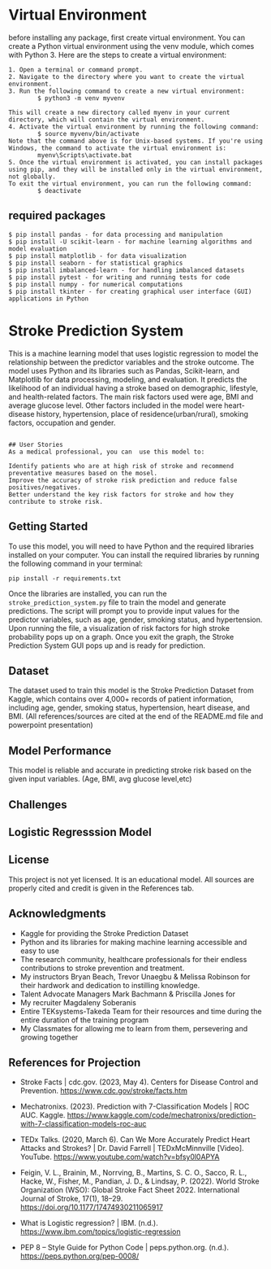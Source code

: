 # Virtual Environment
before installing any package, first create virtual environment.
You can create a Python virtual environment using the venv module, which comes with Python 3.
Here are the steps to create a virtual environment:

```
1. Open a terminal or command prompt.
2. Navigate to the directory where you want to create the virtual environment.
3. Run the following command to create a new virtual environment:
        $ python3 -m venv myvenv
    
This will create a new directory called myenv in your current directory, which will contain the virtual environment.
4. Activate the virtual environment by running the following command:
        $ source myvenv/bin/activate
Note that the command above is for Unix-based systems. If you're using Windows, the command to activate the virtual environment is:
        myenv\Scripts\activate.bat
5. Once the virtual environment is activated, you can install packages using pip, and they will be installed only in the virtual environment, not globally.
To exit the virtual environment, you can run the following command:
        $ deactivate

```

## required packages
```
$ pip install pandas - for data processing and manipulation
$ pip install -U scikit-learn - for machine learning algorithms and model evaluation 
$ pip install matplotlib - for data visualization
$ pip install seaborn - for statistical graphics
$ pip install imbalanced-learn - for handling imbalanced datasets
$ pip install pytest - for writing and running tests for code
$ pip install numpy - for numerical computations
$ pip install tkinter - for creating graphical user interface (GUI) applications in Python

```

# Stroke Prediction System

This is a machine learning model that uses logistic regression to model the relationship between the predictor variables and the stroke outcome. 
The model uses Python and its libraries such as Pandas, Scikit-learn, and Matplotlib for data processing, modeling, and evaluation. It predicts the likelihood of an individual having a stroke based on demographic, lifestyle, and health-related factors. The main risk factors used were age, BMI and average glucose level. Other factors included in the model were heart-disease history, hypertension, place of residence(urban/rural), smoking factors, occupation and gender.

```

## User Stories
As a medical professional, you can  use this model to:

Identify patients who are at high risk of stroke and recommend preventative measures based on the mosel.
Improve the accuracy of stroke risk prediction and reduce false positives/negatives.
Better understand the key risk factors for stroke and how they contribute to stroke risk.

```

## Getting Started

To use this model, you will need to have Python and the required libraries installed on your computer. You can install the required libraries by running the following command in your terminal:

```
pip install -r requirements.txt
```

Once the libraries are installed, you can run the `stroke_prediction_system.py` file to train the model and generate predictions. The script will prompt you to provide input values for the predictor variables, such as age, gender, smoking status, and hypertension. Upon running the file, a visualization of risk factors for high stroke probability pops up on a graph. Once you exit the graph, the Stroke Prediction System GUI pops up and is ready for prediction.

## Dataset

The dataset used to train this model is the Stroke Prediction Dataset from Kaggle, which contains over 4,000+ records of patient information, including age, gender, smoking status, hypertension, heart disease, and BMI. (All references/sources are cited at the end of the README.md file and powerpoint presentation)

## Model Performance

 This model is reliable and accurate in predicting stroke risk based on the given input variables. (Age, BMI, avg glucose level,etc)

## Challenges

## Logistic Regresssion Model

## License
This project is not yet licensed. It is an educational model. All sources are properly cited and credit is given in the References tab.

## Acknowledgments

- Kaggle for providing the Stroke Prediction Dataset
- Python and its libraries for making machine learning accessible and easy to use
- The research community, healthcare professionals for their endless contributions to stroke prevention and treatment.
- My instructors Bryan Beach, Trevor Unaegbu & Melissa Robinson for their hardwork and dedication to instilling knowledge.
- Talent Advocate Managers Mark Bachmann & Priscilla Jones for
- My recruiter Magdaleny Soberanis
- Entire TEKsystems-Takeda Team for their resources and time during the entire duration of the training program 
- My Classmates for allowing me to learn from them, persevering and growing together

## References for Projection
- Stroke Facts | cdc.gov. (2023, May 4). Centers for Disease Control and Prevention. https://www.cdc.gov/stroke/facts.htm

- Mechatronixs. (2023). Prediction with 7-Classification Models | ROC AUC. Kaggle. https://www.kaggle.com/code/mechatronixs/prediction-with-7-classification-models-roc-auc

- TEDx Talks. (2020, March 6). Can We More Accurately Predict Heart Attacks and Strokes? | Dr. David Farrell | TEDxMcMinnville [Video]. YouTube.      https://www.youtube.com/watch?v=bfsy0l0APYA

- Feigin, V. L., Brainin, M., Norrving, B., Martins, S. C. O., Sacco, R. L., Hacke, W., Fisher, M., Pandian, J. D., & Lindsay, P. (2022). World Stroke Organization (WSO):   Global Stroke Fact Sheet 2022. International Journal of Stroke, 17(1), 18–29. https://doi.org/10.1177/17474930211065917

- What is Logistic regression? | IBM. (n.d.). https://www.ibm.com/topics/logistic-regression

- PEP 8 – Style Guide for Python Code | peps.python.org. (n.d.). https://peps.python.org/pep-0008/

